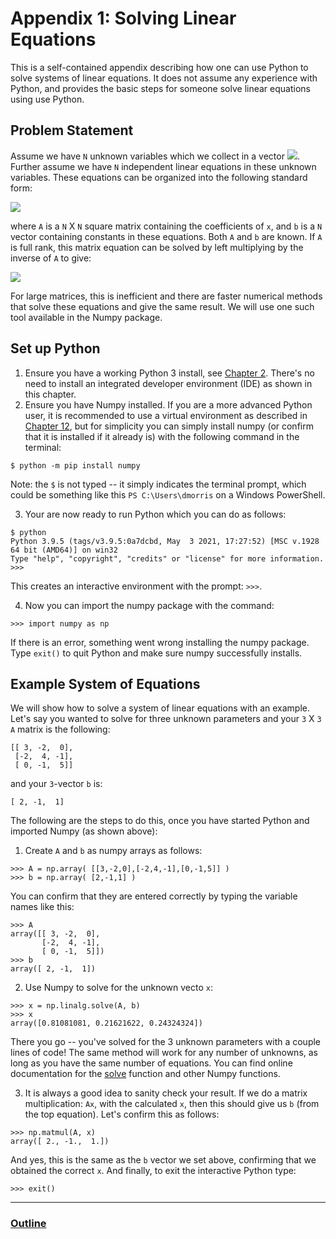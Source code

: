 # Appendix 1: Solving Linear Equations

This is a self-contained appendix describing how one can use Python to solve systems of linear equations.  It does not assume any experience with Python, and provides the basic steps for someone solve linear equations using use Python.  

## Problem Statement

Assume we have `N` unknown variables which we collect in a vector <img src="https://render.githubusercontent.com/render/math?math=x=[x_1,x_2,...,x_N]">.  Further assume we have `N` independent linear equations in these unknown variables.  These equations can be organized into the following standard form:

<img src="https://render.githubusercontent.com/render/math?math=Ax=b">

where `A` is a `N` X `N` square matrix containing the coefficients of `x`, and `b` is a `N` vector containing constants in these equations.  Both `A` and `b` are known.  If `A` is full rank, this matrix equation can be solved by left multiplying by the inverse of `A` to give:

<img src="https://render.githubusercontent.com/render/math?math=x=A^{-1}b">

For large matrices, this is inefficient and there are faster numerical methods that solve these equations and give the same result.  We will use one such tool available in the Numpy package.

## Set up Python

1. Ensure you have a working Python 3 install, see [Chapter 2](Chapter_02_Installation_and_IDE.md).  There's no need to install an integrated developer environment (IDE) as shown in this chapter.
2. Ensure you have Numpy installed.  If you are a more advanced Python user, it is recommended to use a virtual environment as described in [Chapter 12](Chapter_12_Virtual_Environments.md), but for simplicity you can simply install numpy (or confirm that it is installed if it already is) with the following command in the terminal:
```
$ python -m pip install numpy
```
Note: the `$` is not typed -- it simply indicates the terminal prompt, which could be something like this `PS C:\Users\dmorris` on a Windows PowerShell.  

3. Your are now ready to run Python which you can do as follows:
```
$ python
Python 3.9.5 (tags/v3.9.5:0a7dcbd, May  3 2021, 17:27:52) [MSC v.1928 64 bit (AMD64)] on win32
Type "help", "copyright", "credits" or "license" for more information.
>>>
```
This creates an interactive environment with the prompt: `>>>`.  

4. Now you can import the numpy package with the command:
```
>>> import numpy as np
```
If there is an error, something went wrong installing the numpy package.  Type `exit()` to quit Python and make sure numpy successfully installs.  

## Example System of Equations

We will show how to solve a system of linear equations with an example.  Let's say you wanted to solve for three unknown parameters and your `3` X `3` `A` matrix is the following: 
```
[[ 3, -2,  0],
 [-2,  4, -1],
 [ 0, -1,  5]]
```
and your `3`-vector `b` is:
```
[ 2, -1,  1]
```
The following are the steps to do this, once you have started Python and imported Numpy (as shown above):

1. Create `A` and `b` as numpy arrays as follows:
```
>>> A = np.array( [[3,-2,0],[-2,4,-1],[0,-1,5]] )
>>> b = np.array( [2,-1,1] )
```
You can confirm that they are entered correctly by typing the variable names like this:
```
>>> A
array([[ 3, -2,  0],
       [-2,  4, -1],
       [ 0, -1,  5]])
>>> b
array([ 2, -1,  1])
```

2. Use Numpy to solve for the unknown vecto `x`:
```
>>> x = np.linalg.solve(A, b)
>>> x
array([0.81081081, 0.21621622, 0.24324324])
```
There you go -- you've solved for the 3 unknown parameters with a couple lines of code!  The same method will work for any number of unknowns, as long as you have the same number of equations. You can find online documentation for the [solve](https://numpy.org/doc/stable/reference/generated/numpy.linalg.solve.html) function and other Numpy functions. 

3. It is always a good idea to sanity check your result.  If we do a matrix multiplication: `Ax`, with the calculated `x`, then this should give us `b` (from the top equation).  Let's confirm this as follows:
```
>>> np.matmul(A, x)
array([ 2., -1.,  1.])
```
And yes, this is the same as the `b` vector we set above, confirming that we obtained the correct `x`.  And finally, to exit the interactive Python type:
```
>>> exit()
```
___
### [Outline](README.md)

